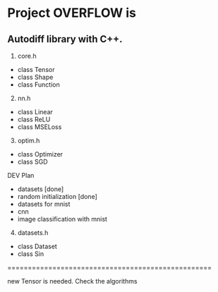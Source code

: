 # Project OVERFLOW is
## Autodiff library with C++.

1. core.h
- class Tensor
- class Shape
- class Function

2. nn.h
- class Linear
- class ReLU
- class MSELoss

3. optim.h
- class Optimizer
- class SGD

DEV Plan
- datasets [done]
- random initialization [done]
- datasets for mnist
- cnn
- image classification with mnist

4. datasets.h
- class Dataset
- class Sin

==================================================

new Tensor is needed.
Check the algorithms